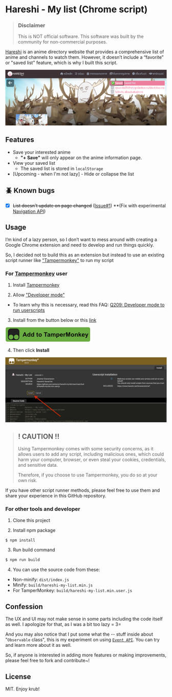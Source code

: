 # Hareshi - My list (Chrome script)

> ### Disclaimer
>
> This is NOT official software. This software was built by the community for non-commercial purposes.

[Hareshi](https://www.hareshi.net/) is an anime directory website that provides a comprehensive list of anime and channels to watch them.
However, it doesn’t include a “favorite” or "saved list" feature, which is why I built this script.

![](/images/hero.png)

## Features
- Save your interested anime
  - **"+ Save"** will only appear on the anime information page.
- View your saved list
  - The saved list is stored in `localStorage`
- [Upcoming - when I'm not lazy] - Hide or collapse the list

## 🪲 Known bugs
- [x] ~~List doesn't update on page changed~~ ([Issue#1](https://github.com/antronic/hareshi-my-list/issues/1)) **(Fix with experimental [Navigation API](https://developer.mozilla.org/en-US/docs/Web/API/Navigation_API))

## Usage

I’m kind of a lazy person, so I don’t want to mess around with creating a Google Chrome extension and need to develop and run things quickly.

So, I decided not to build this as an extension but instead to use an existing script runner like ["Tampermonkey"](https://chromewebstore.google.com/detail/tampermonkey/dhdgffkkebhmkfjojejmpbldmpobfkfo) to run my script

### For [Tampermonkey](https://chromewebstore.google.com/detail/tampermonkey/dhdgffkkebhmkfjojejmpbldmpobfkfo) user

1. Install [Tampermonkey](https://chromewebstore.google.com/detail/tampermonkey/dhdgffkkebhmkfjojejmpbldmpobfkfo)

2. Allow ["Developer mode"](chrome://extensions/)
- To learn why this is necessary, read this FAQ:
[Q209: Developer mode to run userscripts](https://www.tampermonkey.net/faq.php#Q209)

3. Install from the button below or this [link](https://github.com/antronic/hareshi-my-list/raw/main/build/hareshi-my-list.min.user.js)

[![](/images/add-to-tampermonkey-btn.png)](https://github.com/antronic/hareshi-my-list/raw/main/build/hareshi-my-list.min.user.js)

4. Then click **Install**

![](/images/add-to-tampermoney-step.jpg)


> ## ! CAUTION !!
>
> Using Tampermonkey comes with some security concerns, as it allows users to add any script, including malicious ones, which could harm your computer, browser, or even steal your cookies, credentials, and sensitive data.
>
> Therefore, if you choose to use Tampermonkey, you do so at your own risk.

If you have other script runner methods, please feel free to use them and share your experience in this GitHub repository.


### For other tools and developer

1. Clone this project

2. Install npm package
```bash
$ npm install
```

3. Run build command
```bash
$ npm run build
```

4. You can use the source code from these:
- Non-minify: `dist/index.js`
- Minify: `build/hareshi-my-list.min.js`
- For TamperMonkey: `build/hareshi-my-list.min.user.js`


## Confession
The UX and UI may not make sense in some parts including the code itself as well. I apologize for that, as I was a bit too lazy = 3=

And you may also notice that I put some what the -- stuff inside about "`Observable` class", this is my experiment on using [`Event API`](https://developer.mozilla.org/en-US/docs/Web/API/Event). You can try and learn more about it as well.

So, if anyone is interested in adding more features or making improvements, please feel free to fork and contribute~!

## License
MIT. Enjoy krub!